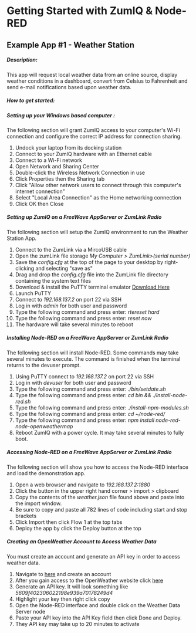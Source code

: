 # Getting Started with ZumIQ & Node-RED
## Example App #1 - Weather Station
##### Description: 
This app will request local weather data from an online source, display weather conditions in a dashboard, convert from Celsius to Fahrenheit and send e-mail notifications based upon weather data.
##### How to get started:
##### Setting up your Windows based computer :
The following section will grant ZumIQ access to your computer's Wi-Fi connection and configure the correct IP address for connection sharing.
1. Undock your laptop from its docking station
2. Connect to your ZumIQ hardware with an Ethernet cable
3. Connect to a Wi-Fi network
4. Open Network and Sharing Center
5. Double-click the Wireless Network Connection in use
6. Click Properties then the Sharing tab
7. Click "Allow other network users to connect through this computer's internet connection"
8. Select "Local Area Connection" as the Home networking connection
9. Click OK then Close
##### Setting up ZumIQ on a FreeWave AppServer or ZumLink Radio

The following section will setup the ZumIQ environment to run the Weather Station App.

1. Connect to the ZumLink via a MircoUSB cable
2. Open the zumLink file storage _My Computer > ZumLink>(serial number)_
3. Save the _config.cfg_ at the top of the page to your desktop  by right-clicking and selecting "save as"
4. Drag and drop the _config.cfg_ file into the ZumLink file directory containing the system text files
5. Download & install the PuTTY terminal emulator 
[Download Here](https://the.earth.li/~sgtatham/putty/latest/w32/putty-0.70-installer.msi)
6. Launch PuTTY
7. Connect to _192.168.137.2_ on port 22 via SSH
8. Log in with _admin_ for both user and password
9. Type the following command and press enter: _rtereset hard_
10. Type the following command and press enter: _reset now_
11. The hardware will take several minutes to reboot


##### Installing Node-RED on a FreeWave AppServer or ZumLink Radio
The following section will install Node-RED. Some commands may take several minutes to execute. The command is finished when the terminal returns to the devuser prompt.

1. Using PuTTY connect to _192.168.137.2_ on port 22 via SSH
2. Log in with _devuser_ for both user and password
3. Type the following command and press enter: _./bin/setdate.sh_
4. Type the following command and press enter: _cd bin && ./install-node-red.sh_
5. Type the following command and press enter: _./install-npm-modules.sh_
6. Type the following command and press enter: _cd ~/node-red/_
7. Type the following command and press enter: _npm install node-red-node-openweathermap_
8. Reboot ZumIQ with a power cycle. It may take several minutes to fully boot.

##### Accessing Node-RED on a FreeWave AppServer or ZumLink Radio

The following section will show you how to access the Node-RED interface and load the demonstration app.
1. Open a web browser and navigate to _192.168.137.2:1880_ 
2. Click the button in the upper right hand corner > import > clipboard
3. Copy the contents of the *weather.json* file found above and paste into the import window.
4. Be sure to copy and paste all 782 lines of code including start and stop brackets
5. Click Import then click Flow 1 at the top tabs
6. Deploy the app by click the Deploy button at the top
##### Creating an OpenWeather Account to Access Weather Data
You must create an account and generate an API key in order to access weather data.

1. Navigate to [here](https://home.openweathermap.org/users/sign_in) and create an account
2. After you gain access to the OpenWeather website click [here](https://home.openweathermap.org/users)
3. Generate an API key. It will look something like _5609f402306022198e939a70178249d4_
4. Highlight your key then right click copy
5. Open the Node-RED interface and double click on the Weather Data Server node
6. Paste your API key into the API Key field then click Done and Deploy.
7. They API key may take up to 20 minutes to activate

